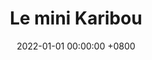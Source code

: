 ---
layout: page
title: Le mini Karibou
panel: false
date: 2022-01-01 00:00:00 +0800
year: 2022
github: 
youtube: 
img: 2022_makerfight.jpg
description: Un robot de combat ultra léger de 6Kg permettant de tester notre electronique et notre nouveau système de propulsion. Plus petit et maniable, il donna du fil à retordre à ses adversaires !
specifications: 
competitions:
  - event: "MakerFight"
    rank: 11
    prize: "Phases finales"
---